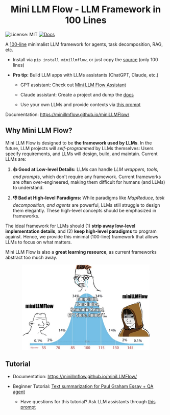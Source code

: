 <h1 align="center">Mini LLM Flow - LLM Framework in 100 Lines</h1>

![License: MIT](https://img.shields.io/badge/License-MIT-yellow.svg)
[![Docs](https://img.shields.io/badge/docs-latest-blue)](https://zachary62.github.io/miniLLMFlow/)

A [100-line](minillmflow/__init__.py) minimalist LLM framework for agents, task decomposition, RAG, etc.

- Install via  ```pip install minillmflow```, or just copy the [source](minillmflow/__init__.py) (only 100 lines)

- **Pro tip:** Build LLM apps with LLMs assistants (ChatGPT, Claude, etc.)

  - GPT assistant: Check out [Mini LLM Flow Assistant](https://chatgpt.com/g/g-677464af36588191b9eba4901946557b-mini-llm-flow-assistant)

  - Claude assistant: Create a project and dump the [docs](docs)
  
  - Use your own LLMs and provide contexts via [this prompt](assets/prompt)

Documentation: https://minillmflow.github.io/miniLLMFlow/

## Why Mini LLM Flow?

Mini LLM Flow is designed to be **the framework used by LLMs**. In the future, LLM projects will *self-programmed* by LLMs themselves: Users specify requirements, and LLMs will design, build, and maintain. Current LLMs are:

1. **👍 Good at Low-level Details:** LLMs can handle *LLM wrappers, tools, and prompts*, which don't require any framework. Current frameworks are often over-engineered, making them difficult for humans (and LLMs) to understand.

2. **👎 Bad at High-level Paradigms:** While paradigms like *MapReduce, task decomposition, and agents* are powerful, LLMs still struggle to design them elegantly. These high-level concepts should be emphasized in frameworks.

The ideal framework for LLMs should (1) **strip away low-level implementation details**, and (2) **keep high-level paradigms** to program against. Hence, we provide this minimal (100-line) framework that allows LLMs to focus on what matters.  

Mini LLM Flow is also a **great learning resource**, as current frameworks abstract too much away.

<div align="center">
  <img src="/assets/minillmflow.jpg" width="400"/>
</div>

## Tutorial

- Documentation: https://minillmflow.github.io/miniLLMFlow/

- Beginner Tutorial: [Text summarization for Paul Graham Essay + QA agent](https://colab.research.google.com/github/zachary62/miniLLMFlow/blob/main/cookbook/demo.ipynb)

    - Have questions for this tutorial? Ask LLM assistants through [this prompt](https://chatgpt.com/share/676f16d2-7064-8000-b9d7-f6874346a6b5)
